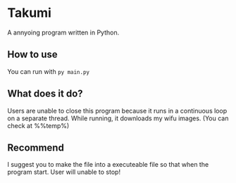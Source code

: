 # Takumi
A annyoing program written in Python.

## How to use
You can run with
`py main.py`

## What does it do?
Users are unable to close this program because it runs in a continuous loop on a separate thread. While running, it downloads my wifu images. (You can check at %%temp%)

## Recommend
I suggest you to make the file into a executeable file so that when the program start. User will unable to stop!
